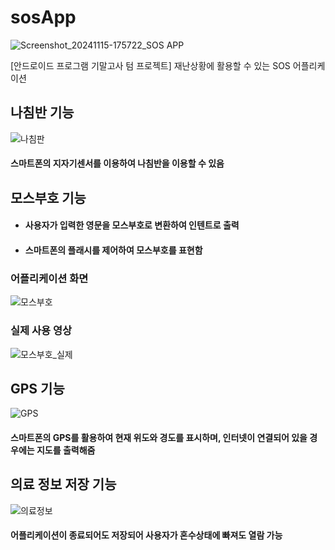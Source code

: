 # sosApp

![Screenshot_20241115-175722_SOS APP](https://github.com/user-attachments/assets/48c64829-0d82-4db6-aae3-c2934a57c4eb)


[안드로이드 프로그램 기말고사 텀 프로젝트] 재난상황에 활용할 수 있는 SOS 어플리케이션

## 나침반 기능
![나침판](https://github.com/user-attachments/assets/b5dd7894-2518-46b5-846e-a3727e06a704)
#### 스마트폰의 지자기센서를 이용하여 나침반을 이용할 수 있음

## 모스부호 기능

- #### 사용자가 입력한 영문을 모스부호로 변환하여 인텐트로 출력
- #### 스마트폰의 플래시를 제어하여 모스부호를 표현함

### 어플리케이션 화면
![모스부호](https://github.com/user-attachments/assets/129e3e6d-2990-4e68-a8cb-32a8b7ea4596)

### 실제 사용 영상
![모스부호_실제](https://github.com/user-attachments/assets/5ac78dff-c56b-4946-90f9-63a0c4034cc3)

## GPS 기능
![GPS](https://github.com/user-attachments/assets/3bf07bba-3612-4d2e-ab6d-81f787417e44)
#### 스마트폰의 GPS를 활용하여 현재 위도와 경도를 표시하며, 인터넷이 연결되어 있을 경우에는 지도를 출력해줌

## 의료 정보 저장 기능
![의료정보](https://github.com/user-attachments/assets/fb54c08e-79f4-480d-93c7-9e1090bfa486)
#### 어플리케이션이 종료되어도 저장되어 사용자가 혼수상태에 빠져도 열람 가능

